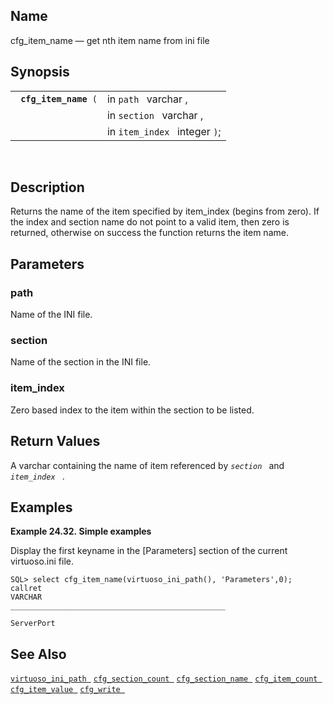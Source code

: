 <div>

<div>

</div>

<div>

## Name

cfg_item_name — get nth item name from ini file

</div>

<div>

## Synopsis

<div>

|                            |                               |
|----------------------------|-------------------------------|
| ` `**`cfg_item_name`**` (` | in `path ` varchar ,          |
|                            | in `section ` varchar ,       |
|                            | in `item_index ` integer `)`; |

<div>

 

</div>

</div>

</div>

<div>

## Description

Returns the name of the item specified by item_index (begins from zero).
If the index and section name do not point to a valid item, then zero is
returned, otherwise on success the function returns the item name.

</div>

<div>

## Parameters

<div>

### path

Name of the INI file.

</div>

<div>

### section

Name of the section in the INI file.

</div>

<div>

### item_index

Zero based index to the item within the section to be listed.

</div>

</div>

<div>

## Return Values

A <span class="type">varchar </span> containing the name of item
referenced by *`section `* and *`item_index `* .

</div>

<div>

## Examples

<div>

**Example 24.32. Simple examples**

<div>

Display the first keyname in the \[Parameters\] section of the current
virtuoso.ini file.

``` screen
SQL> select cfg_item_name(virtuoso_ini_path(), 'Parameters',0);
callret
VARCHAR
________________________________________________

ServerPort
```

</div>

</div>

  

</div>

<div>

## See Also

<a href="fn_virtuoso_ini_path.html" class="link"
title="virtuoso_ini_path"><code
class="function">virtuoso_ini_path </code></a>
<a href="fn_cfg_section_count.html" class="link"
title="cfg_section_count"><code
class="function">cfg_section_count </code></a>
<a href="fn_cfg_section_name.html" class="link"
title="cfg_section_name"><code
class="function">cfg_section_name </code></a>
<a href="fn_cfg_item_count.html" class="link"
title="cfg_item_count"><code class="function">cfg_item_count </code></a>
<a href="fn_cfg_item_value.html" class="link"
title="cfg_item_value"><code class="function">cfg_item_value </code></a>
<a href="fn_cfg_write.html" class="link" title="cfg_write"><code
class="function">cfg_write </code></a>

</div>

</div>
